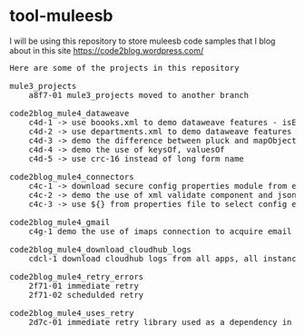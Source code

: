 # tool-muleesb
I will be using this repository to store muleesb code samples that I blog about in this site https://code2blog.wordpress.com/

<pre>
Here are some of the projects in this repository

mule3_projects
	a8f7-01 mule3_projects moved to another branch

code2blog_mule4_dataweave
	c4d-1 -> use boooks.xml to demo dataweave features - isEmpty, if, else, skipNullOn
	c4d-2 -> use departments.xml to demo dataweave features - flatten, mapObject
	c4d-3 -> demo the difference between pluck and mapObject
	c4d-4 -> demo the use of keysOf, valuesOf
	c4d-5 -> use crc-16 instead of long form name
	
code2blog_mule4_connectors
	c4c-1 -> download secure config properties module from exchange and demo encryption with database connector
	c4c-2 -> demo the use of xml validate component and json validate module
	c4c-3 -> use ${} from properties file to select config elements from global_elements.xml
	
code2blog_mule4_gmail
	c4g-1 demo the use of imaps connection to acquire email

code2blog_mule4_download_cloudhub_logs
	cdcl-1 download cloudhub logs from all apps, all instances

code2blog_mule4_retry_errors
	2f71-01 immediate retry
	2f71-02 schedulded retry 
	
code2blog_mule4_uses_retry
	2d7c-01 immediate retry library used as a dependency in this projects
	
</pre>
